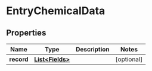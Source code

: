 
# EntryChemicalData

## Properties
Name | Type | Description | Notes
------------ | ------------- | ------------- | -------------
**record** | [**List&lt;Fields&gt;**](Fields.md) |  |  [optional]



